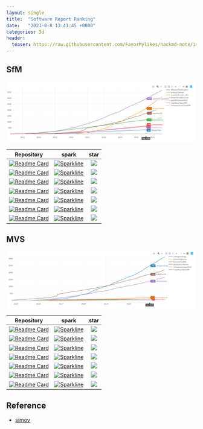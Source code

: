 ```yaml
---
layout: single
title:  "Software Report Ranking"
date:   "2021-8-8 13:41:45 +0800"
categories: 3d
header:
  teaser: https://raw.githubusercontent.com/FavorMylikes/hackmd-note/img/img1628431917(1).jpg
---
```


## SfM

<img src="https://raw.githubusercontent.com/FavorMylikes/hackmd-note/img/img1628431917(1).jpg">

[TeleSculptor_repo]: https://github.com/Kitware/TeleSculptor
[TeleSculptor_fork]: https://img.shields.io/github/forks/Kitware/TeleSculptor.svg?style=social&label=Fork&maxAge=2592000
[TeleSculptor_star]: https://stars.medv.io/Kitware/TeleSculptor.svg
[colmap_repo]: https://github.com/colmap/colmap
[colmap_fork]: https://img.shields.io/github/forks/colmap/colmap.svg?style=social&label=Fork&maxAge=2592000
[colmap_star]: https://stars.medv.io/colmap/colmap.svg
[bundler_sfm_repo]: https://github.com/snavely/bundler_sfm
[bundler_sfm_fork]: https://img.shields.io/github/forks/snavely/bundler_sfm.svg?style=social&label=Fork&maxAge=2592000
[bundler_sfm_star]: https://stars.medv.io/snavely/bundler_sfm.svg
[mve_repo]: https://github.com/simonfuhrmann/mve
[mve_fork]: https://img.shields.io/github/forks/simonfuhrmann/mve.svg?style=social&label=Fork&maxAge=2592000
[mve_star]: https://stars.medv.io/simonfuhrmann/mve.svg
[openMVG_repo]: https://github.com/openMVG/openMVG
[openMVG_fork]: https://img.shields.io/github/forks/openMVG/openMVG.svg?style=social&label=Fork&maxAge=2592000
[openMVG_star]: https://stars.medv.io/openMVG/openMVG.svg
[OpenSfM_repo]: https://github.com/mapillary/OpenSfM
[OpenSfM_fork]: https://img.shields.io/github/forks/mapillary/OpenSfM.svg?style=social&label=Fork&maxAge=2592000
[OpenSfM_star]: https://stars.medv.io/mapillary/OpenSfM.svg
[TheiaSfM_repo]: https://github.com/sweeneychris/TheiaSfM
[TheiaSfM_fork]: https://img.shields.io/github/forks/sweeneychris/TheiaSfM.svg?style=social&label=Fork&maxAge=2592000
[TheiaSfM_star]: https://stars.medv.io/sweeneychris/TheiaSfM.svg

|Repository|spark|star|
|:-:|:-:|:-:|
|[![Readme Card](https://github-readme-stats.vercel.app/api/pin/?username=Kitware&repo=TeleSculptor&show_owner=true)][TeleSculptor_repo]|[![Sparkline](https://stars.medv.io/Kitware/TeleSculptor.svg)][TeleSculptor_repo]|<a href='https://starchart.cc/Kitware/TeleSculptor'><img src='https://starchart.cc/Kitware/TeleSculptor.svg' width='200px'/></a>
|[![Readme Card](https://github-readme-stats.vercel.app/api/pin/?username=colmap&repo=colmap&show_owner=true)][colmap_repo]|[![Sparkline](https://stars.medv.io/colmap/colmap.svg)][colmap_repo]|<a href='https://starchart.cc/colmap/colmap'><img src='https://starchart.cc/colmap/colmap.svg' width='200px'/></a>
|[![Readme Card](https://github-readme-stats.vercel.app/api/pin/?username=snavely&repo=bundler_sfm&show_owner=true)][bundler_sfm_repo]|[![Sparkline](https://stars.medv.io/snavely/bundler_sfm.svg)][bundler_sfm_repo]|<a href='https://starchart.cc/snavely/bundler_sfm'><img src='https://starchart.cc/snavely/bundler_sfm.svg' width='200px'/></a>
|[![Readme Card](https://github-readme-stats.vercel.app/api/pin/?username=simonfuhrmann&repo=mve&show_owner=true)][mve_repo]|[![Sparkline](https://stars.medv.io/simonfuhrmann/mve.svg)][mve_repo]|<a href='https://starchart.cc/simonfuhrmann/mve'><img src='https://starchart.cc/simonfuhrmann/mve.svg' width='200px'/></a>
|[![Readme Card](https://github-readme-stats.vercel.app/api/pin/?username=openMVG&repo=openMVG&show_owner=true)][openMVG_repo]|[![Sparkline](https://stars.medv.io/openMVG/openMVG.svg)][openMVG_repo]|<a href='https://starchart.cc/openMVG/openMVG'><img src='https://starchart.cc/openMVG/openMVG.svg' width='200px'/></a>
|[![Readme Card](https://github-readme-stats.vercel.app/api/pin/?username=mapillary&repo=OpenSfM&show_owner=true)][OpenSfM_repo]|[![Sparkline](https://stars.medv.io/mapillary/OpenSfM.svg)][OpenSfM_repo]|<a href='https://starchart.cc/mapillary/OpenSfM'><img src='https://starchart.cc/mapillary/OpenSfM.svg' width='200px'/></a>
|[![Readme Card](https://github-readme-stats.vercel.app/api/pin/?username=sweeneychris&repo=TheiaSfM&show_owner=true)][TheiaSfM_repo]|[![Sparkline](https://stars.medv.io/sweeneychris/TheiaSfM.svg)][TheiaSfM_repo]|<a href='https://starchart.cc/sweeneychris/TheiaSfM'><img src='https://starchart.cc/sweeneychris/TheiaSfM.svg' width='200px'/></a>

## MVS

<img src="https://raw.githubusercontent.com/FavorMylikes/hackmd-note/img/img20210808221458.png" alt="20210808221458">

[colmap_repo]: https://github.com/colmap/colmap
[colmap_fork]: https://img.shields.io/github/forks/colmap/colmap.svg?style=social&label=Fork&maxAge=2592000
[colmap_star]: https://stars.medv.io/colmap/colmap.svg
[gipuma_repo]: https://github.com/kysucix/gipuma
[gipuma_fork]: https://img.shields.io/github/forks/kysucix/gipuma.svg?style=social&label=Fork&maxAge=2592000
[gipuma_star]: https://stars.medv.io/kysucix/gipuma.svg
[fusibile_repo]: https://github.com/kysucix/fusibile
[fusibile_fork]: https://img.shields.io/github/forks/kysucix/fusibile.svg?style=social&label=Fork&maxAge=2592000
[fusibile_star]: https://stars.medv.io/kysucix/fusibile.svg
[hpmvs_repo]: https://github.com/alexlocher/hpmvs
[hpmvs_fork]: https://img.shields.io/github/forks/alexlocher/hpmvs.svg?style=social&label=Fork&maxAge=2592000
[hpmvs_star]: https://stars.medv.io/alexlocher/hpmvs.svg
[openMVS_repo]: https://github.com/cdcseacave/openMVS
[openMVS_fork]: https://img.shields.io/github/forks/cdcseacave/openMVS.svg?style=social&label=Fork&maxAge=2592000
[openMVS_star]: https://stars.medv.io/cdcseacave/openMVS.svg
[OpenSfM_repo]: https://github.com/mapillary/OpenSfM
[OpenSfM_fork]: https://img.shields.io/github/forks/mapillary/OpenSfM.svg?style=social&label=Fork&maxAge=2592000
[OpenSfM_star]: https://stars.medv.io/mapillary/OpenSfM.svg
[CMVS-PMVS_repo]: https://github.com/pmoulon/CMVS-PMVS
[CMVS-PMVS_fork]: https://img.shields.io/github/forks/pmoulon/CMVS-PMVS.svg?style=social&label=Fork&maxAge=2592000
[CMVS-PMVS_star]: https://stars.medv.io/pmoulon/CMVS-PMVS.svg

|Repository|spark|star|
|:-:|:-:|:-:|
|[![Readme Card](https://github-readme-stats.vercel.app/api/pin/?username=colmap&repo=colmap&show_owner=true)][colmap_repo]|[![Sparkline](https://stars.medv.io/colmap/colmap.svg)][colmap_repo]|<a href='https://starchart.cc/colmap/colmap'><img src='https://starchart.cc/colmap/colmap.svg' width='200px'/></a>
|[![Readme Card](https://github-readme-stats.vercel.app/api/pin/?username=kysucix&repo=gipuma&show_owner=true)][gipuma_repo]|[![Sparkline](https://stars.medv.io/kysucix/gipuma.svg)][gipuma_repo]|<a href='https://starchart.cc/kysucix/gipuma'><img src='https://starchart.cc/kysucix/gipuma.svg' width='200px'/></a>
|[![Readme Card](https://github-readme-stats.vercel.app/api/pin/?username=kysucix&repo=fusibile&show_owner=true)][fusibile_repo]|[![Sparkline](https://stars.medv.io/kysucix/fusibile.svg)][fusibile_repo]|<a href='https://starchart.cc/kysucix/fusibile'><img src='https://starchart.cc/kysucix/fusibile.svg' width='200px'/></a>
|[![Readme Card](https://github-readme-stats.vercel.app/api/pin/?username=alexlocher&repo=hpmvs&show_owner=true)][hpmvs_repo]|[![Sparkline](https://stars.medv.io/alexlocher/hpmvs.svg)][hpmvs_repo]|<a href='https://starchart.cc/alexlocher/hpmvs'><img src='https://starchart.cc/alexlocher/hpmvs.svg' width='200px'/></a>
|[![Readme Card](https://github-readme-stats.vercel.app/api/pin/?username=cdcseacave&repo=openMVS&show_owner=true)][openMVS_repo]|[![Sparkline](https://stars.medv.io/cdcseacave/openMVS.svg)][openMVS_repo]|<a href='https://starchart.cc/cdcseacave/openMVS'><img src='https://starchart.cc/cdcseacave/openMVS.svg' width='200px'/></a>
|[![Readme Card](https://github-readme-stats.vercel.app/api/pin/?username=mapillary&repo=OpenSfM&show_owner=true)][OpenSfM_repo]|[![Sparkline](https://stars.medv.io/mapillary/OpenSfM.svg)][OpenSfM_repo]|<a href='https://starchart.cc/mapillary/OpenSfM'><img src='https://starchart.cc/mapillary/OpenSfM.svg' width='200px'/></a>
|[![Readme Card](https://github-readme-stats.vercel.app/api/pin/?username=pmoulon&repo=CMVS-PMVS&show_owner=true)][CMVS-PMVS_repo]|[![Sparkline](https://stars.medv.io/pmoulon/CMVS-PMVS.svg)][CMVS-PMVS_repo]|<a href='https://starchart.cc/pmoulon/CMVS-PMVS'><img src='https://starchart.cc/pmoulon/CMVS-PMVS.svg' width='200px'/></a>

## Reference

- [simov](https://simov.github.io/)
